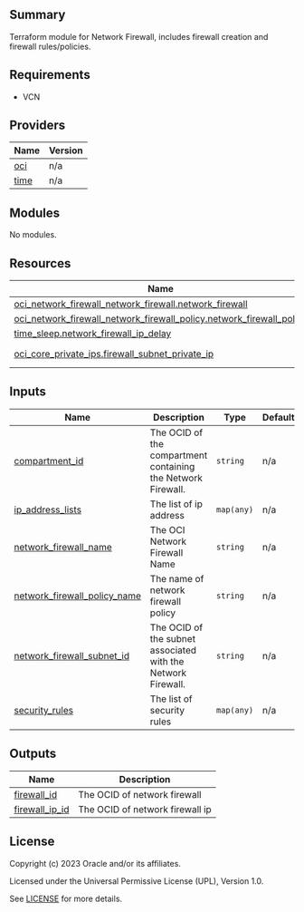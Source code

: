 ## Summary
Terraform module for Network Firewall, includes firewall creation and firewall rules/policies.

## Requirements

* VCN

## Providers

| Name | Version |
|------|---------|
| <a name="provider_oci"></a> [oci](#provider\_oci) | n/a |
| <a name="provider_time"></a> [time](#provider\_time) | n/a |

## Modules

No modules.

## Resources

| Name | Type |
|------|------|
| [oci_network_firewall_network_firewall.network_firewall](https://registry.terraform.io/providers/oracle/oci/latest/docs/resources/network_firewall_network_firewall) | resource |
| [oci_network_firewall_network_firewall_policy.network_firewall_policy](https://registry.terraform.io/providers/oracle/oci/latest/docs/resources/network_firewall_network_firewall_policy) | resource |
| [time_sleep.network_firewall_ip_delay](https://registry.terraform.io/providers/hashicorp/time/latest/docs/resources/sleep) | resource |
| [oci_core_private_ips.firewall_subnet_private_ip](https://registry.terraform.io/providers/oracle/oci/latest/docs/data-sources/core_private_ips) | data source |

## Inputs

| Name | Description | Type | Default | Required |
|------|-------------|------|---------|:--------:|
| <a name="input_compartment_id"></a> [compartment\_id](#input\_compartment\_id) | The OCID of the compartment containing the Network Firewall. | `string` | n/a | yes |
| <a name="input_ip_address_lists"></a> [ip\_address\_lists](#input\_ip\_address\_lists) | The list of ip address | `map(any)` | n/a | yes |
| <a name="input_network_firewall_name"></a> [network\_firewall\_name](#input\_network\_firewall\_name) | The OCI Network Firewall Name | `string` | n/a | yes |
| <a name="input_network_firewall_policy_name"></a> [network\_firewall\_policy\_name](#input\_network\_firewall\_policy\_name) | The name of network firewall policy | `string` | n/a | yes |
| <a name="input_network_firewall_subnet_id"></a> [network\_firewall\_subnet\_id](#input\_network\_firewall\_subnet\_id) | The OCID of the subnet associated with the Network Firewall. | `string` | n/a | yes |
| <a name="input_security_rules"></a> [security\_rules](#input\_security\_rules) | The list of security rules | `map(any)` | n/a | yes |

## Outputs

| Name | Description |
|------|-------------|
| <a name="output_firewall_id"></a> [firewall\_id](#output\_firewall\_id) | The OCID of network firewall |
| <a name="output_firewall_ip_id"></a> [firewall\_ip\_id](#output\_firewall\_ip\_id) | The OCID of network firewall ip |

## License

Copyright (c) 2023 Oracle and/or its affiliates.

Licensed under the Universal Permissive License (UPL), Version 1.0.

See [LICENSE](../../LICENSE) for more details.
